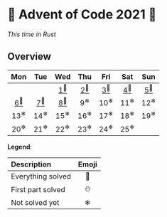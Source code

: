 # 🎄 Advent of Code 2021 🎄

*This time in Rust*
## Overview
|                Mon                 |                Tue                 |                Wed                 |                Thu                 |                Fri                 |                Sat                 |                Sun                 |
| :--------------------------------: | :--------------------------------: | :--------------------------------: | :--------------------------------: | :--------------------------------: | :--------------------------------: | :--------------------------------: |
|                                    |                                    | [1<sup>🌟</sup>](src/days/day01.rs) | [2<sup>🌟</sup>](src/days/day02.rs) | [3<sup>🌟</sup>](src/days/day03.rs) | [4<sup>🌟</sup>](src/days/day04.rs) | [5<sup>🌟</sup>](src/days/day05.rs) |
| [6<sup>🌟</sup>](src/days/day06.rs) | [7<sup>🌟</sup>](src/days/day07.rs) | [8<sup>🌟</sup>](src/days/day08.rs) |           9<sup>❄</sup>            |           10<sup>❄</sup>           |           11<sup>❄</sup>           |           12<sup>❄</sup>           |
|           13<sup>❄</sup>           |           14<sup>❄</sup>           |           15<sup>❄</sup>           |           16<sup>❄</sup>           |           17<sup>❄</sup>           |           18<sup>❄</sup>           |           19<sup>❄</sup>           |
|           20<sup>❄</sup>           |           21<sup>❄</sup>           |           22<sup>❄</sup>           |           23<sup>❄</sup>           |           24<sup>❄</sup>           |           25<sup>❄</sup>           |                                    |

**Legend**:

| Description       | Emoji |
| :---------------- | :---: |
| Everything solved |   🌟   |
| First part solved |   ⛄   |
| Not solved yet    |   ❄   |